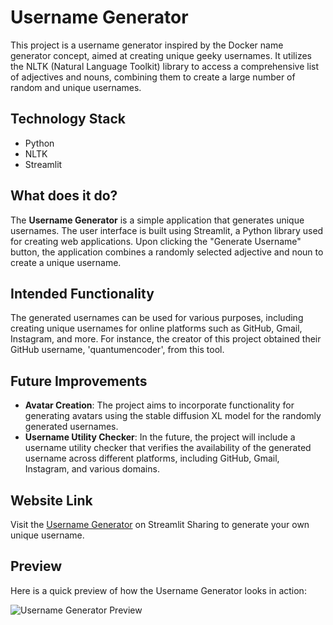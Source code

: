 # Username Generator

This project is a username generator inspired by the Docker name generator concept, aimed at creating unique geeky usernames. It utilizes the NLTK (Natural Language Toolkit) library to access a comprehensive list of adjectives and nouns, combining them to create a large number of random and unique usernames.

## Technology Stack

- Python
- NLTK
- Streamlit

## What does it do?

The **Username Generator** is a simple application that generates unique usernames. The user interface is built using Streamlit, a Python library used for creating web applications. Upon clicking the "Generate Username" button, the application combines a randomly selected adjective and noun to create a unique username.

## Intended Functionality

The generated usernames can be used for various purposes, including creating unique usernames for online platforms such as GitHub, Gmail, Instagram, and more. For instance, the creator of this project obtained their GitHub username, 'quantumencoder', from this tool.

## Future Improvements

- **Avatar Creation**: The project aims to incorporate functionality for generating avatars using the stable diffusion XL model for the randomly generated usernames.
- **Username Utility Checker**: In the future, the project will include a username utility checker that verifies the availability of the generated username across different platforms, including GitHub, Gmail, Instagram, and various domains.

## Website Link

Visit the [Username Generator](https://name-generator.streamlit.app/) on Streamlit Sharing to generate your own unique username.

## Preview

Here is a quick preview of how the Username Generator looks in action:

![Username Generator Preview](https://s6.gifyu.com/images/S89nv.png)

